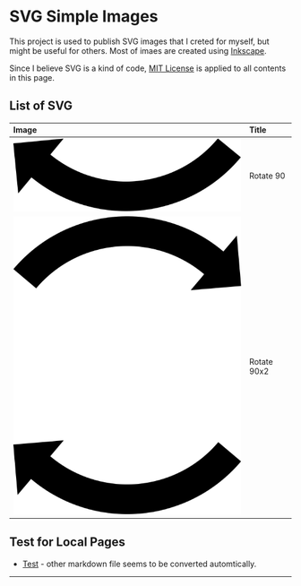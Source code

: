 # SVG Simple Images

This project is used to publish SVG images that I creted for myself, but might be useful for others.
Most of imaes are created using [Inkscape](https://inkscape.org/).

Since I believe SVG is a kind of code, [MIT License](LICENSE) is applied to all contents in this page.

## List of SVG

|Image|Title|
|:----|:----------|
|![](Arrow/Rotate_90.svg)|Rotate 90|
|![](Arrow/Rotate_90x2.svg)|Rotate 90x2|

## Test for Local Pages

* [Test](docs/test.html) - other markdown file seems to be converted automtically.

---
